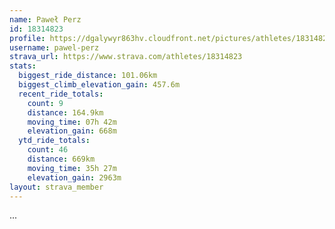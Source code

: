 ```yaml
---
name: Paweł Perz
id: 18314823
profile: https://dgalywyr863hv.cloudfront.net/pictures/athletes/18314823/5244308/1/large.jpg
username: pawel-perz
strava_url: https://www.strava.com/athletes/18314823
stats:
  biggest_ride_distance: 101.06km
  biggest_climb_elevation_gain: 457.6m
  recent_ride_totals:
    count: 9
    distance: 164.9km
    moving_time: 07h 42m
    elevation_gain: 668m
  ytd_ride_totals:
    count: 46
    distance: 669km
    moving_time: 35h 27m
    elevation_gain: 2963m
layout: strava_member
--- 
```

...
